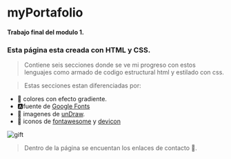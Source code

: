 # myPortafolio


#### Trabajo final del modulo 1.


### Esta página esta creada con HTML y CSS.

> Contiene seis secciones donde se ve mi progreso con estos lenguajes como armado de codigo estructural html y estilado con css.

> Estas secciones estan diferenciadas por:

- 🎏 colores con efecto gradiente.
- 🅰fuente de [Google Fonts](https://fonts.google.com/)
- 🎴 imagenes de [unDraw](https://undraw.co/illustrations).
- 🙂 iconos de [fontawesome](https://fontawesome.com/start) y [devicon](https://devicon.dev/)

![gift](https://media.giphy.com/media/L1R1tvI9svkIWwpVYr/giphy.gif)

> Dentro de la página se encuentan los enlaces de contacto 📧.
